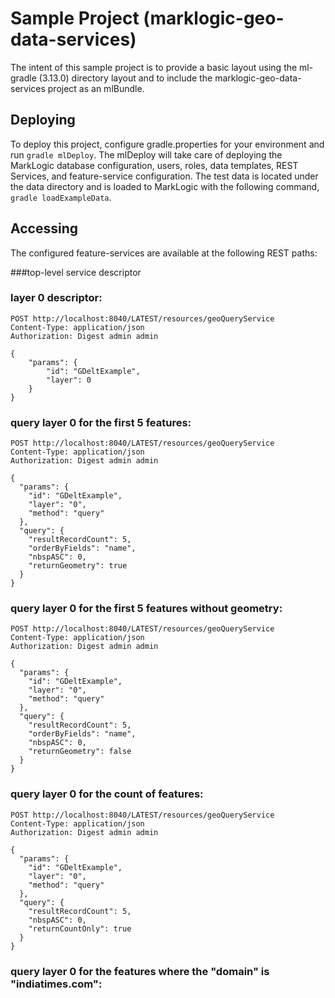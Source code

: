 # Sample Project (marklogic-geo-data-services)
The intent of this sample project is to provide a basic layout using the ml-gradle (3.13.0) directory layout and to include the marklogic-geo-data-services project as an mlBundle.

## Deploying
To deploy this project, configure gradle.properties for your environment and run `gradle mlDeploy`. The mlDeploy will take care of deploying the MarkLogic database configuration, users, roles, data templates, REST Services, and feature-service configuration. The test data is located under the data directory and is loaded to MarkLogic with the following command, `gradle loadExampleData`.

## Accessing
The configured feature-services are available at the following REST paths:

###top-level service descriptor

### layer 0 descriptor:
```
POST http://localhost:8040/LATEST/resources/geoQueryService
Content-Type: application/json
Authorization: Digest admin admin

{
    "params": {
        "id": "GDeltExample",
        "layer": 0
    }
}
```

### query layer 0 for the first 5 features:
```
POST http://localhost:8040/LATEST/resources/geoQueryService
Content-Type: application/json
Authorization: Digest admin admin

{
  "params": { 
    "id": "GDeltExample",
    "layer": "0",
    "method": "query" 
  },
  "query": { 
    "resultRecordCount": 5,
    "orderByFields": "name",
    "nbspASC": 0,
    "returnGeometry": true
  }
}
```

### query layer 0 for the first 5 features without geometry:
```
POST http://localhost:8040/LATEST/resources/geoQueryService
Content-Type: application/json
Authorization: Digest admin admin

{
  "params": { 
    "id": "GDeltExample",
    "layer": "0",
    "method": "query" 
  },
  "query": { 
    "resultRecordCount": 5,
    "orderByFields": "name",
    "nbspASC": 0,
    "returnGeometry": false
  }
}
```
### query layer 0 for the count of features:
```
POST http://localhost:8040/LATEST/resources/geoQueryService
Content-Type: application/json
Authorization: Digest admin admin

{
  "params": { 
    "id": "GDeltExample",
    "layer": "0",
    "method": "query" 
  },
  "query": { 
    "resultRecordCount": 5,
    "nbspASC": 0,
    "returnCountOnly": true
  }
}
```
### query layer 0 for the features where the "domain" is "indiatimes.com": 

